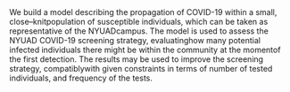 ##
We  build  a  model  describing  the  propagation  of  COVID-19  within  a  small,  close–knitpopulation of susceptible individuals, which can be taken as representative of the NYUADcampus.  The model is used to assess the NYUAD COVID-19 screening strategy, evaluatinghow many potential infected individuals there might be within the community at the momentof the first detection.  The results may be used to improve the screening strategy, compatiblywith given constraints in terms of number of tested individuals, and frequency of the tests.
